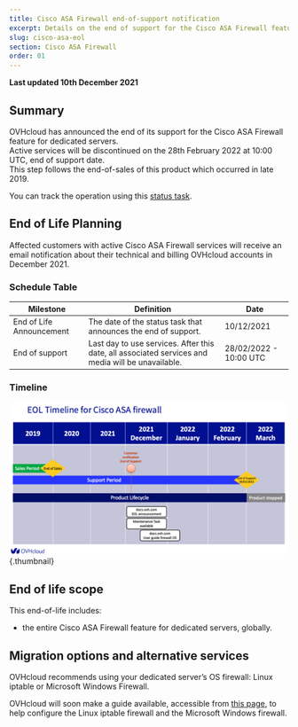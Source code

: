 ```yaml
---
title: Cisco ASA Firewall end-of-support notification
excerpt: Details on the end of support for the Cisco ASA Firewall feature for dedicated servers
slug: cisco-asa-eol
section: Cisco ASA Firewall
order: 01
---
```


**Last updated 10th December 2021**

## Summary

OVHcloud has announced the end of its support for the Cisco ASA Firewall feature for dedicated servers.<br>
Active services will be discontinued on the 28th February 2022 at 10:00 UTC, end of support date.<br>
This step follows the end-of-sales of this product which occurred in late 2019.

You can track the operation using this [status task](https://bare-metal-servers.status-ovhcloud.com/incidents/nv71djpdxzzq).

## End of Life Planning

Affected customers with active Cisco ASA Firewall services will receive an email notification about their technical and billing OVHcloud accounts in December 2021.

### Schedule Table

| Milestone                 | Definition                                                                                                          | Date       |
|-----------------------|---------------------------------------------------------------------------------------------------------------------|------------|
| End of Life Announcement | The date of the status task that announces the end of support.  | 10/12/2021 |
| End of support | Last day to use services. After this date, all associated services and media will be unavailable. | 28/02/2022 - 10:00 UTC |

### Timeline

![Timeline](images/cisco-asa-eol.png){.thumbnail}

## End of life scope

This end-of-life includes:

- the entire Cisco ASA Firewall feature for dedicated servers, globally.

## Migration options and alternative services

OVHcloud recommends using your dedicated server’s OS firewall: Linux iptable or Microsoft Windows Firewall.

OVHcloud will soon make a guide available, accessible from [this page](https://docs.ovh.com/gb/en/dedicated/securing-a-dedicated-server/#configure-the-internal-firewall-iptables), to help configure the Linux iptable firewall and the Microsoft Windows firewall.
